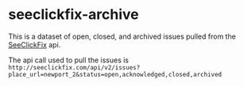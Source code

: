 # seeclickfix-archive

This is a dataset of open, closed, and archived issues pulled from the [SeeClickFix](https://seeclickfix.com) api.



The api call used to pull the issues is `http://seeclickfix.com/api/v2/issues?place_url=newport_2&status=open,acknowledged,closed,archived`